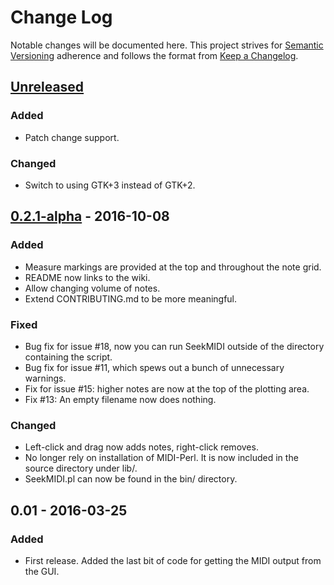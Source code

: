 # Change Log
Notable changes will be documented here. This project strives for [Semantic Versioning](http://semver.org/) adherence and follows the format from [Keep a Changelog](http://keepachangelog.com/).

## [Unreleased]
### Added
- Patch change support.

### Changed
- Switch to using GTK+3 instead of GTK+2.

## [0.2.1-alpha] - 2016-10-08
### Added
- Measure markings are provided at the top and throughout the note grid.
- README now links to the wiki.
- Allow changing volume of notes.
- Extend CONTRIBUTING.md to be more meaningful.

### Fixed
- Bug fix for issue #18, now you can run SeekMIDI outside of the directory containing the script.
- Bug fix for issue #11, which spews out a bunch of unnecessary warnings.
- Fix for issue #15: higher notes are now at the top of the plotting area.
- Fix #13: An empty filename now does nothing.

### Changed
- Left-click and drag now adds notes, right-click removes.
- No longer rely on installation of MIDI-Perl. It is now included in the source directory under lib/.
- SeekMIDI.pl can now be found in the bin/ directory.

## 0.01 - 2016-03-25
### Added
- First release. Added the last bit of code for getting the MIDI output from the GUI.

[Unreleased]: https://github.com/oldtechaa/SeekMIDI/compare/v0.2.1-alpha...HEAD
[0.2.1-alpha]: https://github.com/oldtechaa/SeekMIDI/compare/v0.1.0-alpha...v0.2.1-alpha
